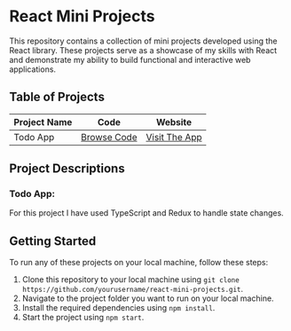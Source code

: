 # React Mini Projects

This repository contains a collection of mini projects developed using the React library. These projects serve as a showcase of my skills with React and demonstrate my ability to build functional and interactive web applications.

## Table of Projects

| Project Name | Code | Website |
|--------------|------|---------|
| Todo App    | [Browse Code](https://github.com/yourusername/project1) | [Visit The App](https://yourusername.github.io/project1) |

## Project Descriptions

### Todo App: 

For this project I have used TypeScript and Redux to handle state changes.



## Getting Started

To run any of these projects on your local machine, follow these steps:

1. Clone this repository to your local machine using `git clone https://github.com/yourusername/react-mini-projects.git`.
2. Navigate to the project folder you want to run on your local machine.
3. Install the required dependencies using `npm install`.
4. Start the project using `npm start`.